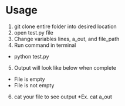 # Usage
1. git clone entire folder into desired location
2. open test.py file
3. Change variables lines, a_out, and file_path
4. Run command in terminal
  * python test.py
5. Output will look like below when complete
  * File is empty
  * File is not empty
6. cat your file to see output
  *Ex. cat a_out
